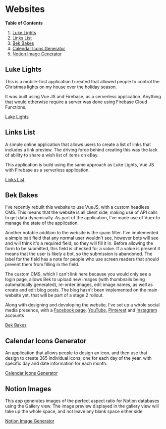 # Websites

**Table of Contents**
1. [Luke Lights](https://github.com/lukedenton/portfolio/tree/master/websites#luke-lights)
2. [Links List](https://github.com/lukedenton/portfolio/tree/master/websites#links-list)
3. [Bek Bakes](https://github.com/lukedenton/portfolio/tree/master/websites#bek-bakes)
4. [Calendar Icons Generator](https://github.com/lukedenton/portfolio/tree/master/websites#calendar-icons-generator)
4. [Notion Image Generator](https://github.com/lukedenton/portfolio/tree/master/websites#notion-images)

## Luke Lights

This is a mobile-first application I created that allowed people to control the Christmas lights on my house over the holiday season.

It was built using Vue JS and Firebase, as a serverless application. Anything that would otherwise require a server was
done using Firebase Cloud Functions.

[Luke Lights](https://lukelights.app)

## Links List

A simple online application that allows users to create a list of links that includes a link preview. The driving force behind
creating this was the lack of ability to share a wish list of items on eBay.

This application is build using the same approach as Luke Lights, Vue JS with Firebase as a serverless application.

[Links List](https://linkslist.app)
 
## Bek Bakes

I've recently rebuilt this website to use VueJS, with a custom headless CMS. This means that the website is all client side,
making use of API calls to get data dynamically. As part of the application, I've made use of Vuex to manage the state
of the application.

Another notable addition to the website is the spam filter. I've implemented a simple bait field that any normal user
wouldn't see, however bots will see and will think it's a required field, so they will fill it in. Before allowing the
form to be submitted, this field is checked for a value. If a value is present it means that the user is likely a bot, so the
submission is abandoned. The label for the field has a note for people who use screen readers that should prevent them
from filling in the field.

The custom CMS, which I can't link here because you would only see a login page, allows Bek to upload new images (with
thumbnails being automatically generated), re-order images, edit image names, as well as create and edit blog posts. The blog hasn't
been implemented on the main website yet, that will be part of a stage 2 rollout.

Along with designing and developing the website, I've set up a whole social media presence, with a [Facebook page](https://www.facebook.com/BekBakesSA),
[YouTube](https://www.youtube.com/channel/UCfDWd_I72C86Kk50TIjoH8g), [Pinterest](https://au.pinterest.com/bekbakes/)
and [Instagram](https://www.instagram.com/bek_bakes/) accounts

[Bek Bakes](http://www.bekbakes.com.au)

## Calendar Icons Generator

An application that allows people to design an icon, and then use that design to create 365 individual icons, one for 
each day of the year, with specific day and date information for each month.

[Calendar Icons Generator](http://www.calendariconsgenerator.app)

## Notion Images

This app generates images of the perfect aspect ratio for Notion databases using the Gallery view. The image preview 
displayed in the gallery view will take up the whole space, and not leave any blank space either side 

[Notion Image Generator](https://notionimages.netlify.app/)
